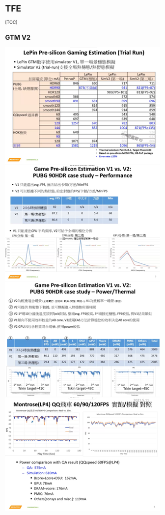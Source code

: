 # TFE
[TOC]
## GTM V2
![Untitled.png](Untitled.png)
![Untitled%201.png](Untitled%201.png)
![Untitled%202.png](Untitled%202.png)
![Untitled%203.png](Untitled%203.png)